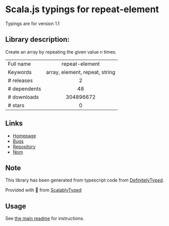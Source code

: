 
# Scala.js typings for repeat-element

Typings are for version 1.1

## Library description:
Create an array by repeating the given value n times.

|                    |                 |
| ------------------ | :-------------: |
| Full name          | repeat-element |
| Keywords           | array, element, repeat, string |
| # releases         | 2 |
| # dependents       | 48 |
| # downloads        | 304896672 |
| # stars            | 0 |

## Links
- [Homepage](https://github.com/jonschlinkert/repeat-element)
- [Bugs](https://github.com/jonschlinkert/repeat-element/issues)
- [Repository](https://github.com/jonschlinkert/repeat-element)
- [Npm](https://www.npmjs.com/package/repeat-element)
    


## Note
This library has been generated from typescript code from [DefinitelyTyped](https://definitelytyped.org).

Provided with :purple_heart: from [ScalablyTyped](https://github.com/oyvindberg/ScalablyTyped)

## Usage
See [the main readme](../../readme.md) for instructions.


